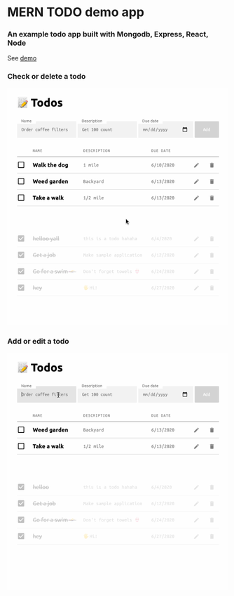 # MERN TODO demo app
### An example todo app built with Mongodb, Express, React, Node
See [demo](https://mrjasonweaver.github.io/mern-todo-demo/)

### Check or delete a todo
![alt text](./mern-todo-demo-check.gif "Check a todo")


### Add or edit a todo
![alt text](./mern-todo-demo.gif "SVG logo with loading animation")